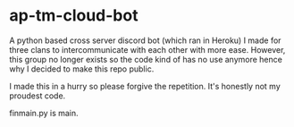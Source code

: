 # ap-tm-cloud-bot

A python based cross server discord bot (which ran in Heroku) I made for three clans to intercommunicate with each other with more ease. However, this group no longer exists so the code kind of
has no use anymore hence why I decided to make this repo public.

I made this in a hurry so please forgive the repetition. It's honestly not my proudest code.

finmain.py is main.
